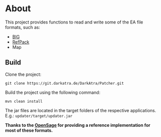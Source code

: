 # About
This project provides functions to read and write some of the EA file formats, such as:
- [BIG](https://github.com/TheAssemblyArmada/Thyme/wiki/BIG-File-Format)
- [RefPack](http://wiki.niotso.org/RefPack#Bitstream_specification)
- Map

## Build
Clone the project:
```
git clone https://git.darkatra.de/DarkAtra/Patcher.git
```
Build the project using the following command:
```
mvn clean install
```
The jar files are located in the target folders of the respective applications. E.g.: `updater/target/updater.jar`

**Thanks to the [OpenSage](https://github.com/OpenSAGE/OpenSAGE) for providing a reference implementation for most of these formats.**
